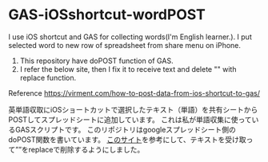 # GAS-iOSshortcut-wordPOST
I use iOS shortcut and GAS for collecting words(I'm English learner.).
I put selected word to new row of spreadsheet from share menu on iPhone.
1. This repository have doPOST function of GAS.
2. I refer the below site, then I fix it to receive text and delete "" with replace function.

Reference https://virment.com/how-to-post-data-from-ios-shortcut-to-gas/

英単語収取にiOSショートカットで選択したテキスト（単語）を共有シートからPOSTしてスプレッドシートに追加しています。
これは私が単語収集に使っているGASスクリプトです。
このリポジトリはgoogleスプレッドシート側のdoPOST関数を書いています。
[このサイト](https://virment.com/how-to-post-data-from-ios-shortcut-to-gas/)を参考にして、テキストを受け取って””をreplaceで削除するようにしました。
